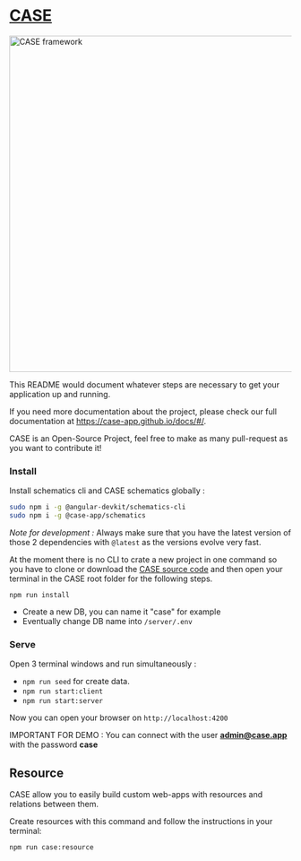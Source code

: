 # [CASE](https://case-app.github.io/docs/#/)

<a href="https://case-app.github.io/docs/#/"><img src="https://case-app.github.io/docs/assets/images/brand/logo-case-framework.svg" alt="CASE framework" style="max-width:100%;" width="600"></a>

This README would document whatever steps are necessary to get your application up and running.

If you need more documentation about the project, please check our full documentation at https://case-app.github.io/docs/#/.

CASE is an Open-Source Project, feel free to make as many pull-request as you want to contribute it!

### Install

Install schematics cli and CASE schematics globally :

```bash
sudo npm i -g @angular-devkit/schematics-cli
sudo npm i -g @case-app/schematics
```

_Note for development :_ Always make sure that you have the latest version of those 2 dependencies with `@latest` as the versions evolve very fast.

At the moment there is no CLI to crate a new project in one command so you have to clone or download the [CASE source code](https://github.com/case-app/case) and then open your terminal in the CASE root folder for the following steps.

```
npm run install
```

- Create a new DB, you can name it "case" for example
- Eventually change DB name into `/server/.env`

### Serve

Open 3 terminal windows and run simultaneously :

- `npm run seed` for create data.
- `npm run start:client`
- `npm run start:server`

Now you can open your browser on `http://localhost:4200`

IMPORTANT FOR DEMO : You can connect with the user **admin@case.app** with the password **case**

## Resource

CASE allow you to easily build custom web-apps with resources and relations between them.

Create resources with this command and follow the instructions in your terminal:

```
npm run case:resource
```
